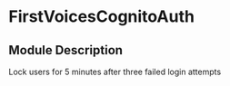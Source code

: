 # FirstVoicesCognitoAuth

## Module Description
Lock users for 5 minutes after three failed login attempts
